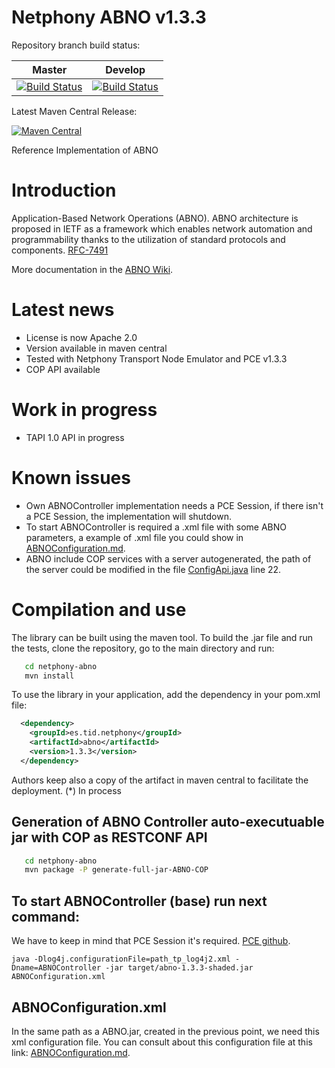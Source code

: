 Netphony ABNO v1.3.3
===================

Repository branch build status:

| **Master**  | **Develop**   |
|:---:|:---:|
| [![Build Status](https://travis-ci.org/telefonicaid/netphony-abno.svg?branch=master)](https://travis-ci.org/telefonicaid/netphony-abno) | [![Build Status](https://travis-ci.org/telefonicaid/netphony-abno.svg?branch=develop)](https://travis-ci.org/telefonicaid/netphony-abno) |

Latest Maven Central Release: 

[![Maven Central](https://maven-badges.herokuapp.com/maven-central/es.tid.netphony/abno/badge.svg?style=flat-square)](https://maven-badges.herokuapp.com/maven-central/es.tid.netphony/netphony-abno)

Reference Implementation of ABNO
# Introduction
Application-Based Network Operations (ABNO).
ABNO architecture is proposed in IETF as a framework which enables network
automation and programmability thanks to the utilization of standard protocols and components.
[RFC-7491](https://tools.ietf.org/html/rfc7491)

More documentation in the [ABNO Wiki](https://github.com/telefonicaid/netphony-abno/wiki). 

# **Latest news**
- License is now Apache 2.0 
- Version available in maven central
- Tested with Netphony Transport Node Emulator and PCE v1.3.3 
- COP API available

# Work in progress
- TAPI 1.0 API in progress

# Known issues
- Own ABNOController implementation needs a PCE Session, if there isn't a PCE Session, the implementation will shutdown.
- To start ABNOController is required a .xml file with some ABNO parameters, a example of .xml file you could show in [ABNOConfiguration.md](ABNOConfiguration.md).
- ABNO include COP services with a server autogenerated, the path of the server could be modified in the file [ConfigApi.java](https://pdihub.hi.inet/cne/cne-abno-base/blob/feature/cleanTM/src/main/java/es/tid/swagger/api/ConfigApi.java) line 22.

# Compilation and use

The library can be built using the maven tool. 
To build the .jar file and run the tests, clone the repository, go to the main directory and run:
 ```bash
    cd netphony-abno
    mvn install
 ```
 
 To use the library in your application, add the dependency in your pom.xml file:
  ```xml
    <dependency>
      <groupId>es.tid.netphony</groupId>
      <artifactId>abno</artifactId>
      <version>1.3.3</version>
    </dependency>
 ```
 Authors keep also a copy of the artifact in maven central to facilitate the deployment. (*) In process

## Generation of ABNO Controller auto-executuable jar with COP as RESTCONF API
 ```bash
    cd netphony-abno
    mvn package -P generate-full-jar-ABNO-COP
 ```
## To start ABNOController (base) run next command:
We have to keep in mind that PCE Session it's required.
[PCE github](urlpcegithub).
```
java -Dlog4j.configurationFile=path_tp_log4j2.xml -Dname=ABNOController -jar target/abno-1.3.3-shaded.jar ABNOConfiguration.xml 
```

## ABNOConfiguration.xml
In the same path as a ABNO.jar, created in the previous point, we need this xml configuration file.
You can consult about this configuration file at this link: [ABNOConfiguration.md](ABNOConfiguration.md).




